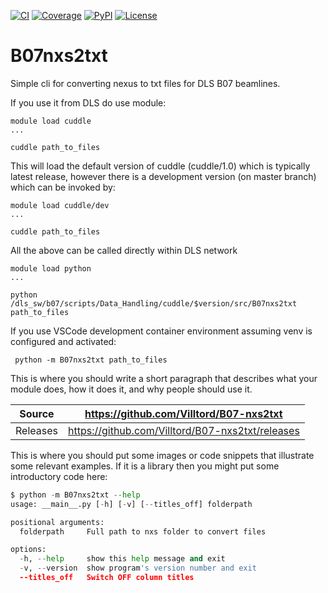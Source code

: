 [![CI](https://github.com/Villtord/B07-nxs2txt/actions/workflows/ci.yml/badge.svg)](https://github.com/Villtord/B07-nxs2txt/actions/workflows/ci.yml)
[![Coverage](https://codecov.io/gh/Villtord/B07-nxs2txt/branch/main/graph/badge.svg)](https://codecov.io/gh/Villtord/B07-nxs2txt)
[![PyPI](https://img.shields.io/pypi/v/B07-nxs2txt.svg)](https://pypi.org/project/B07-nxs2txt)
[![License](https://img.shields.io/badge/License-Apache%202.0-blue.svg)](https://www.apache.org/licenses/LICENSE-2.0)

# B07nxs2txt

Simple cli for converting nexus to txt files for DLS B07 beamlines.

If you use it from DLS do use module:

```
module load cuddle
...

cuddle path_to_files
```

This will load the default version of cuddle (cuddle/1.0) which is typically latest release, however there is a development version (on master branch) which can be invoked by:

```
module load cuddle/dev
...

cuddle path_to_files
```

All the above can be called directly within DLS network
```
module load python
...

python /dls_sw/b07/scripts/Data_Handling/cuddle/$version/src/B07nxs2txt path_to_files
```

If you use VSCode development container environment assuming venv is configured and activated:

```
 python -m B07nxs2txt path_to_files
```


This is where you should write a short paragraph that describes what your module does,
how it does it, and why people should use it.

Source          | <https://github.com/Villtord/B07-nxs2txt>
:---:           | :---:
Releases        | <https://github.com/Villtord/B07-nxs2txt/releases>

This is where you should put some images or code snippets that illustrate
some relevant examples. If it is a library then you might put some
introductory code here:

```python
$ python -m B07nxs2txt --help
usage: __main__.py [-h] [-v] [--titles_off] folderpath

positional arguments:
  folderpath     Full path to nxs folder to convert files

options:
  -h, --help     show this help message and exit
  -v, --version  show program's version number and exit
  --titles_off   Switch OFF column titles
```
